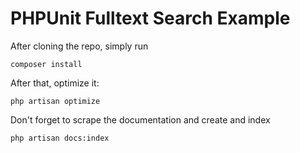 # PHPUnit Fulltext Search Example

After cloning the repo, simply run

    composer install

After that, optimize it:

    php artisan optimize

Don't forget to scrape the documentation and create and index

    php artisan docs:index